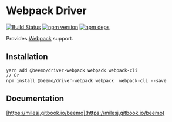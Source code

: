 # Webpack Driver

[![Build Status](https://github.com/beemojs/beemo/workflows/Build/badge.svg)](https://github.com/beemojs/beemo/actions?query=branch%3Amaster)
[![npm version](https://badge.fury.io/js/%40beemo%2Fdriver-webpack.svg)](https://www.npmjs.com/package/@beemo/driver-webpack)
[![npm deps](https://david-dm.org/beemojs/beemo.svg?path=packages/driver-webpack)](https://www.npmjs.com/package/@beemo/driver-webpack)

Provides [Webpack](https://github.com/webpack/webpack) support.

## Installation

```
yarn add @beemo/driver-webpack webpack webpack-cli
// Or
npm install @beemo/driver-webpack webpack  webpack-cli --save
```

## Documentation

[https://milesj.gitbook.io/beemo](https://milesj.gitbook.io/beemo)
